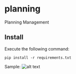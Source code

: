 # planning
Planning Management

## Install 

Execute the following command:
```
pip install -r requirements.txt
````

Sample:
![alt text](doc/sample_1.png)
